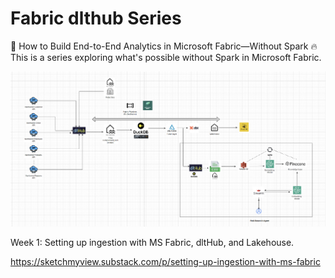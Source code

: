 # Fabric dlthub Series

🚀 How to Build End-to-End Analytics in Microsoft Fabric—Without Spark 🔥
This is a series exploring what's possible without Spark in Microsoft Fabric. 

![plot](./images/end-2-end-sa.png)

Week 1: Setting up ingestion with MS Fabric, dltHub, and Lakehouse.

https://sketchmyview.substack.com/p/setting-up-ingestion-with-ms-fabric